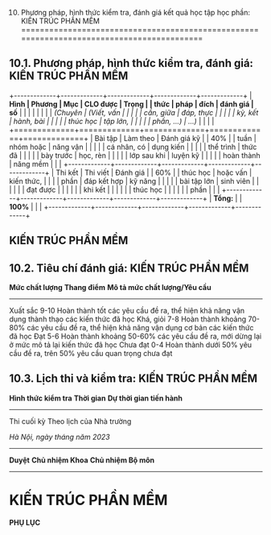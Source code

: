 10. Phương pháp, hình thức kiểm tra, đánh giá kết quả học tập học phần: KIẾN TRÚC PHẦN MỀM
==========================================================================================

10.1. Phương pháp, hình thức kiểm tra, đánh giá: KIẾN TRÚC PHẦN MỀM
-------------------------------------------------------------------

+-------------+-------------+-------------+-------------+-------------+
| **Hình      | **Phương    | **Mục       | **CLO được  | **Trọng     |
| thức**      | pháp**      | đích**      | đánh giá**  | số**        |
|             |             |             |             |             |
| *(Chuyên    | *(Viết, vấn |             |             |             |
| cần, giữa   | đáp, thực   |             |             |             |
| kỳ, kết     | hành, bài   |             |             |             |
| thúc học    | tập lớn,    |             |             |             |
| phần, ...)* | ...)*       |             |             |             |
+=============+=============+=============+=============+=============+
| Bài tập     | Làm theo    | Đánh giá kỹ |             | 40%         |
| tuần        | nhóm hoặc   | năng vận    |             |             |
|             | cá nhân, có | dụng kiến   |             |             |
|             | thể trình   | thức đã     |             |             |
|             | bày trước   | học, rèn    |             |             |
|             | lớp sau khi | luyện kỹ    |             |             |
|             | hoàn thành  | năng mềm    |             |             |
+-------------+-------------+-------------+-------------+-------------+
| Thi kết     | Thi viết    | Đánh giá    |             | 60%         |
| thúc học    | hoặc vấn    | kiến thức,  |             |             |
| phần        | đáp kết hợp | kỹ năng     |             |             |
|             | bài tập lớn | sinh viên   |             |             |
|             |             | đạt được    |             |             |
|             |             | khi kết     |             |             |
|             |             | thúc học    |             |             |
|             |             | phần        |             |             |
+-------------+-------------+-------------+-------------+-------------+
| **Tổng:**   |             | **100%**    |             |             |
+-------------+-------------+-------------+-------------+-------------+

 KIẾN TRÚC PHẦN MỀM
------------------

10.2. Tiêu chí đánh giá: KIẾN TRÚC PHẦN MỀM
-------------------------------------------

  **Mức chất lượng**   **Thang điểm**   **Mô tả mức chất lượng/Yêu cầu**
  -------------------- ---------------- ----------------------------------------------------------------------------------------------------
  Xuất sắc             9-10             Hoàn thành tốt các yêu cầu đề ra, thể hiện khả năng vận dụng thành thạo các kiến thức đã học
  Khá, giỏi            7-8              Hoàn thành khoảng 70-80% các yêu cầu đề ra, thể hiện khả năng vận dụng cơ bản các kiến thức đã học
  Đạt                  5-6              Hoàn thành khoảng 50-60% các yêu cầu đề ra, mới dừng lại ở mức mô tả lại kiến thức đã học
  Chưa đạt             0-4              Hoàn thành dưới 50% yêu cầu đề ra, trên 50% yêu cầu quan trọng chưa đạt

10.3. Lịch thi và kiểm tra: KIẾN TRÚC PHẦN MỀM
----------------------------------------------

  **Hình thức kiểm tra**   **Thời gian**              **Dự thời gian tiến hành**
  ------------------------ -------------------------- ----------------------------
  Thi cuối kỳ              Theo lịch của Nhà trường   

*Hà Nội, ngày tháng năm 2023*

  ----------- -------------------- ----------------------
  **Duyệt**   **Chủ nhiệm Khoa**   **Chủ nhiệm Bộ môn**
  ----------- -------------------- ----------------------

 KIẾN TRÚC PHẦN MỀM
==================

**PHỤ LỤC**
